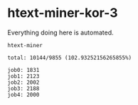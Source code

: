 # htext-miner-kor-3

Everything doing here is automated.

```
htext-miner

total: 10144/9855 (102.93252156265855%)

job0: 1831
job1: 2123
job2: 2002
job3: 2188
job4: 2000
```